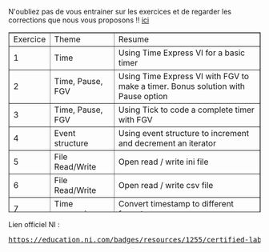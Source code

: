 
<p>N'oubliez pas de vous entrainer sur les exercices et de regarder les corrections que nous vous proposons !! <a href="https://github.com/Technologies-de-France/Formation-LabVIEW/tree/main/F-1%20CLD%20Presentation/Exercices">ici</a></p>
<table border="1" style="border-collapse: collapse; width: 99.9999%; height: 360px;">
<tbody>
<tr style="height: 18px;">
<td style="width: 10.5667%; height: 18px;">Exercice</td>
<td style="width: 26.9933%; height: 18px;">Theme</td>
<td style="width: 62.4399%; height: 18px;">Resume</td>
</tr>
<tr style="height: 18px;">
<td style="width: 10.5667%; height: 18px;">1</td>
<td style="width: 26.9933%; height: 18px;">Time</td>
<td style="width: 62.4399%; height: 18px;">Using Time Express VI for a basic timer</td>
</tr>
<tr style="height: 36px;">
<td style="width: 10.5667%; height: 36px;">2</td>
<td width="211" style="width: 26.9933%; height: 36px;">Time, Pause, FGV</td>
<td style="width: 62.4399%; height: 36px;">Using Time Express VI with FGV to make a timer. Bonus solution with Pause option</td>
</tr>
<tr style="height: 18px;">
<td style="width: 10.5667%; height: 18px;">3</td>
<td width="211" style="width: 26.9933%; height: 18px;">Time, Pause, FGV</td>
<td style="width: 62.4399%; height: 18px;">Using Tick to code a complete timer with FGV</td>
</tr>
<tr style="height: 36px;">
<td style="width: 10.5667%; height: 36px;">4</td>
<td width="211" style="width: 26.9933%; height: 36px;">Event structure</td>
<td style="width: 62.4399%; height: 36px;">Using event structure to increment and decrement an iterator</td>
</tr>
<tr style="height: 18px;">
<td style="width: 10.5667%; height: 18px;">5</td>
<td width="211" style="width: 26.9933%; height: 18px;">File Read/Write</td>
<td style="width: 62.4399%; height: 18px;">Open read / write ini file</td>
</tr>
<tr style="height: 18px;">
<td style="width: 10.5667%; height: 18px;">6</td>
<td width="211" style="width: 26.9933%; height: 18px;">File Read/Write</td>
<td style="width: 62.4399%; height: 18px;">Open read / write csv file</td>
</tr>
<tr style="height: 18px;">
<td style="width: 10.5667%; height: 18px;">7</td>
<td width="211" style="width: 26.9933%; height: 18px;">Time conversion</td>
<td style="width: 62.4399%; height: 18px;">Convert timestamp to different format</td>
</tr>
<tr style="height: 18px;">
<td style="width: 10.5667%; height: 18px;">8</td>
<td width="211" style="width: 26.9933%; height: 18px;">Cluster and CSV</td>
<td style="width: 62.4399%; height: 18px;">Open CSV file and convert data into cluster</td>
</tr>
<tr style="height: 18px;">
<td style="width: 10.5667%; height: 18px;">9</td>
<td width="211" style="width: 26.9933%; height: 18px;">Time, State machine</td>
<td style="width: 62.4399%; height: 18px;">Making a timer with state machine architecture</td>
</tr>
<tr style="height: 18px;">
<td style="width: 10.5667%; height: 18px;">10</td>
<td width="211" style="width: 26.9933%;">Time, State machine, CSV</td>
<td width="761" style="width: 62.4399%;">Making a timer with state machine architecture and CSV read Data</td>
</tr>
<tr style="height: 18px;">
<td style="width: 10.5667%; height: 18px;">11</td>
<td width="211" style="width: 26.9933%;">Time,&nbsp; QMH , CSV</td>
<td width="761" style="width: 62.4399%;">Making a timer with Queue message handler (produceur/consummer) architecture and CSV read Data</td>
</tr>
<tr style="height: 18px;">
<td style="width: 10.5667%; height: 18px;">12</td>
<td width="211" style="width: 26.9933%;">Time, FGV, State machine</td>
<td width="761" style="width: 62.4399%;">Making sequencer with FGV timer and state machine architecture</td>
</tr>
<tr style="height: 18px;">
<td style="width: 10.5667%; height: 18px;">13</td>
<td width="211" style="width: 26.9933%;">Time, FGV, State machine</td>
<td width="761" style="width: 62.4399%;">Making a flow rate machine using FGV timer and state machine architecture</td>
</tr>
<tr style="height: 18px;">
<td style="width: 10.5667%; height: 18px;">14</td>
<td width="211" style="width: 26.9933%;">Time, FGV, State machine, CSV</td>
<td width="761" style="width: 62.4399%;">Making a timer with FGV timer and state machine architecture</td>
</tr>
<tr style="height: 18px;">
<td style="width: 10.5667%; height: 18px;">15</td>
<td width="211" style="width: 26.9933%;">CSV, cluster, array</td>
<td width="761" style="width: 62.4399%;">Read/Write&nbsp; CSV file&nbsp;</td>
</tr>
<tr style="height: 18px;">
<td style="width: 10.5667%; height: 18px;">16</td>
<td width="211" style="width: 26.9933%;">state machine</td>
<td width="761" style="width: 62.4399%;">a good exercice before CLD (Peanut machine)</td>
</tr>
<tr style="height: 18px;">
<td style="width: 10.5667%; height: 18px;">17</td>
<td width="211" style="width: 26.9933%;">state machine</td>
<td width="761" style="width: 62.4399%;">a good exercice before CLD (PAD management)</td>
</tr>
</tbody>
</table>
<p></p>
<p>Lien officiel NI :&nbsp;</p>
<pre><a href="https://education.ni.com/badges/resources/1255/certified-labview-developer-cld" rel="nofollow">https://education.ni.com/badges/resources/1255/certified-labview-developer-cld</a></pre>
<p></p>
<p></p>
